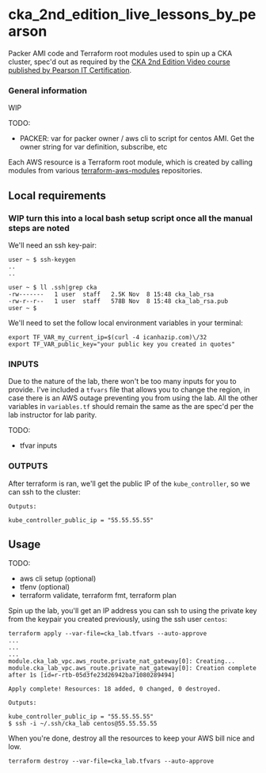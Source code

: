 # cka_2nd_edition_live_lessons_by_pearson
Packer AMI code and Terraform root modules used to spin up a CKA cluster, spec'd out as required by the [CKA 2nd Edition Video course published by Pearson IT Certification](https://www.pearsonitcertification.com/store/certified-kubernetes-administrator-cka-complete-video-9780137438372).


### General information
WIP 

TODO:  

- PACKER: var for packer owner / aws cli to script for centos AMI. Get the owner string for var definition, subscribe, etc

Each AWS resource is a Terraform root module, which is created by calling modules from various [terraform-aws-modules](https://github.com/terraform-aws-modules) repositories.  

## Local requirements

### WIP turn this into a local bash setup script once all the manual steps are noted  

We'll need an ssh key-pair:  

```
user ~ $ ssh-keygen
..
..

user ~ $ ll .ssh|grep cka
-rw-------   1 user  staff   2.5K Nov  8 15:48 cka_lab_rsa
-rw-r--r--   1 user  staff   578B Nov  8 15:48 cka_lab_rsa.pub
user ~ $
```

We'll need to set the follow local environment variables in your terminal:

```
export TF_VAR_my_current_ip=$(curl -4 icanhazip.com)\/32
export TF_VAR_public_key="your public key you created in quotes"

```

### INPUTS
Due to the nature of the lab, there won't be too many inputs for you to provide.  I've included a `tfvars` file that allows you to change the region, in case there is an AWS outage preventing you from using the lab.  All the other variables in `variables.tf` should remain the same as the are spec'd per the lab instructor for lab parity.

TODO:  
- tfvar inputs

### OUTPUTS
After terraform is ran, we'll get the public IP of the `kube_controller`, so we can ssh to the cluster:
```
Outputs:

kube_controller_public_ip = "55.55.55.55"
```

## Usage
TODO:  
- aws cli setup (optional)
- tfenv (optional)
- terraform validate, terraform fmt, terraform plan

Spin up the lab, you'll get an IP address you can ssh to using the private key from the keypair you created previously, using the ssh user `centos`:
```
terraform apply --var-file=cka_lab.tfvars --auto-approve
...
...
...
module.cka_lab_vpc.aws_route.private_nat_gateway[0]: Creating...
module.cka_lab_vpc.aws_route.private_nat_gateway[0]: Creation complete after 1s [id=r-rtb-05d3fe23d26942ba71080289494]

Apply complete! Resources: 18 added, 0 changed, 0 destroyed.

Outputs:

kube_controller_public_ip = "55.55.55.55"
$ ssh -i ~/.ssh/cka_lab centos@55.55.55.55
```
When you're done, destroy all the resources to keep your AWS bill nice and low.
```
terraform destroy --var-file=cka_lab.tfvars --auto-approve
```
